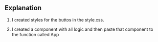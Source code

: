 ## Explanation

1. I created styles for the buttos in the style.css.

1. I created a component with all logic and then paste that component to the function called App